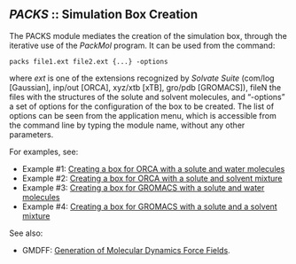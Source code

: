 ## *PACKS* :: Simulation Box Creation

The PACKS module mediates the creation of the simulation box, through the iterative use of the _PackMol_ program. It can be used from the command:

	packs file1.ext file2.ext {...} -options

where _ext_ is one of the extensions recognized by _Solvate Suite_ (com/log [Gaussian], inp/out [ORCA], xyz/xtb [xTB], gro/pdb [GROMACS]), fileN the files with the structures of the solute and solvent molecules, and “-options” a set of options for the configuration of the box to be created. The list of options can be seen from the application menu, which is accessible from the command line by typing the module name, without any other parameters.

For examples, see:

* Example #1: [Creating a box for ORCA with a solute and water molecules](https://github.com/otaviolsantana/solvate/tree/main/tests/examples/2_PACKS_Test01)
* Example #2: [Creating a box for ORCA with a solute and solvent mixture](https://github.com/otaviolsantana/solvate/tree/main/tests/examples/2_PACKS_Test02)
* Example #3: [Creating a box for GROMACS with a solute and water molecules](https://github.com/otaviolsantana/solvate/tree/main/tests/examples/2_PACKS_Test03)
* Example #4: [Creating a box for GROMACS with a solute and a solvent mixture](https://github.com/otaviolsantana/solvate/tree/main/tests/examples/2_PACKS_Test04)

See also:

* GMDFF:  [Generation of Molecular Dynamics Force Fields](https://github.com/otaviolsantana/solvate/blob/main/tutorials/modules/1_GMDFF.md).
